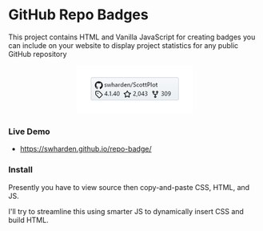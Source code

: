 # GitHub Repo Badges

This project contains HTML and Vanilla JavaScript for creating badges you can include on your website to display project statistics for any public GitHub repository

<div align="center">

![](docs/screenshot.jpg)

</div>

### Live Demo
* https://swharden.github.io/repo-badge/

### Install

Presently you have to view source then copy-and-paste CSS, HTML, and JS.

I'll try to streamline this using smarter JS to dynamically insert CSS and build HTML.